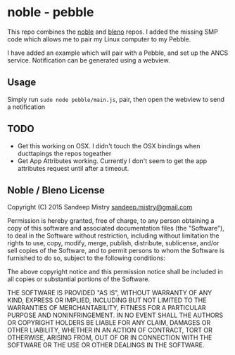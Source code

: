 # noble - pebble

This repo combines the [noble](https://github.com/sandeepmistry/noble) and [bleno](https://github.com/sandeepmistry/bleno) repos. I added the missing SMP code which allows me to pair my Linux computer to my Pebble.

I have added an example which will pair with a Pebble, and set up the ANCS service. Notification can be generated using a webview.

## Usage

Simply run ```sudo node pebble/main.js```, pair, then open the webview to send a notification

## TODO

* Get this working on OSX. I didn't touch the OSX bindings when ducttapings the repos togeather
* Get App Attributes working. Currently I don't seem to get the app attributes request until after a timeout.

## Noble / Bleno License

Copyright (C) 2015 Sandeep Mistry <sandeep.mistry@gmail.com>

Permission is hereby granted, free of charge, to any person obtaining a copy of this software and associated documentation files (the "Software"), to deal in the Software without restriction, including without limitation the rights to use, copy, modify, merge, publish, distribute, sublicense, and/or sell copies of the Software, and to permit persons to whom the Software is furnished to do so, subject to the following conditions:

The above copyright notice and this permission notice shall be included in all copies or substantial portions of the Software.

THE SOFTWARE IS PROVIDED "AS IS", WITHOUT WARRANTY OF ANY KIND, EXPRESS OR IMPLIED, INCLUDING BUT NOT LIMITED TO THE WARRANTIES OF MERCHANTABILITY, FITNESS FOR A PARTICULAR PURPOSE AND NONINFRINGEMENT. IN NO EVENT SHALL THE AUTHORS OR COPYRIGHT HOLDERS BE LIABLE FOR ANY CLAIM, DAMAGES OR OTHER LIABILITY, WHETHER IN AN ACTION OF CONTRACT, TORT OR OTHERWISE, ARISING FROM, OUT OF OR IN CONNECTION WITH THE SOFTWARE OR THE USE OR OTHER DEALINGS IN THE SOFTWARE.
